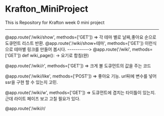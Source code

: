 # Krafton_MiniProject
This is Repository for Krafton week 0 mini project


-----
@app.route('/wiki/show', methods=['GET']) => 각 테마 별로 날짜,좋아요 순으로 도큐먼트 리스트 반환. @app.route('/wiki/show+테마', methods=['GET']) 이런식으로 테마별 링크를 만들어 봅시다.
----------->
@app.route('/wiki', methods=['GET'])
def wiki_page(): -> 요기로 합침(완)

@app.route('/wiki/r', methods=['GET']) => 크게 볼 도큐먼트의 값을 주는 코드

@app.route('/wiki/like', methods=['POST']) => 좋아요 기능. url뒤에 변수를 넣어 ssr을 구현 할 수 있는지 고민.

@app.route('/wiki/w', methods=['GET']) => 도큐먼트에 겹치는 타이틀이 있는지. 근데 라이트 페이즈 보고 고칠 필요가 있다.

@app.route('/wiki/r/<title>', methods=['GET'])
def view_post(title):
    post = documents.find_one({'title': title})
    if not post:
        return jsonify({"msg": "Post not found"}), 404
    
    '''
    
    post -> title, content, writer ...

    '''

    return render_template('post.html', post=post)